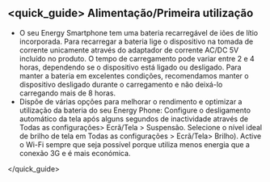 ## <quick_guide> Alimentação/Primeira utilização

* O seu Energy Smartphone tem uma bateria recarregável de iões de lítio incorporada. Para recarregar a bateria lige o dispositivo na tomada de corrente unicamente através do adaptador de corrente AC/DC 5V incluído no produto. O tempo de carregamento pode variar entre 2 e 4 horas, dependendo se o dispositivo está ligado ou desligado. Para manter a bateria em excelentes condições, recomendamos manter o dispositivo desligado durante o carregamento e não deixá-lo carregando mais de 8 horas.
* Dispõe de várias opções para melhorar o rendimento e optimizar a utilização da bateria do seu Energy Phone: Configure o desligamento automático da tela após alguns segundos de inactividade através de Todas as configurações> Ecrã/Tela > Suspensão. Selecione o nível ideal de brilho de tela em Todas as configurações > Ecrã/Tela> Brilho). Active o Wi-Fi sempre que seja possível porque utiliza menos energia que a conexão 3G e é mais económica.

</quick_guide>
